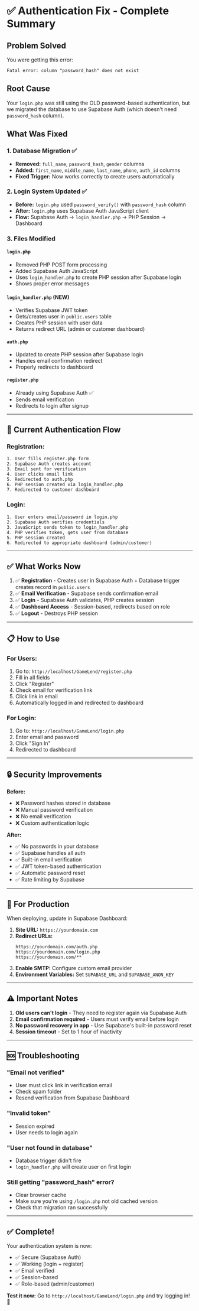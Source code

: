 # ✅ Authentication Fix - Complete Summary

## Problem Solved
You were getting this error:
```
Fatal error: column "password_hash" does not exist
```

## Root Cause
Your `login.php` was still using the OLD password-based authentication, but we migrated the database to use Supabase Auth (which doesn't need `password_hash` column).

## What Was Fixed

### 1. Database Migration ✅
- **Removed:** `full_name`, `password_hash`, `gender` columns
- **Added:** `first_name`, `middle_name`, `last_name`, `phone`, `auth_id` columns
- **Fixed Trigger:** Now works correctly to create users automatically

### 2. Login System Updated ✅
- **Before:** `login.php` used `password_verify()` with `password_hash` column
- **After:** `login.php` uses Supabase Auth JavaScript client
- **Flow:** Supabase Auth → `login_handler.php` → PHP Session → Dashboard

### 3. Files Modified

#### `login.php`
- Removed PHP POST form processing
- Added Supabase Auth JavaScript
- Uses `login_handler.php` to create PHP session after Supabase login
- Shows proper error messages

#### `login_handler.php` (NEW)
- Verifies Supabase JWT token
- Gets/creates user in `public.users` table
- Creates PHP session with user data
- Returns redirect URL (admin or customer dashboard)

#### `auth.php`
- Updated to create PHP session after Supabase login
- Handles email confirmation redirect
- Properly redirects to dashboard

#### `register.php`
- Already using Supabase Auth ✅
- Sends email verification
- Redirects to login after signup

---

## 🎯 Current Authentication Flow

### Registration:
```
1. User fills register.php form
2. Supabase Auth creates account
3. Email sent for verification
4. User clicks email link
5. Redirected to auth.php
6. PHP session created via login_handler.php
7. Redirected to customer dashboard
```

### Login:
```
1. User enters email/password in login.php
2. Supabase Auth verifies credentials
3. JavaScript sends token to login_handler.php
4. PHP verifies token, gets user from database
5. PHP session created
6. Redirected to appropriate dashboard (admin/customer)
```

---

## ✅ What Works Now

1. ✅ **Registration** - Creates user in Supabase Auth + Database trigger creates record in `public.users`
2. ✅ **Email Verification** - Supabase sends confirmation email
3. ✅ **Login** - Supabase Auth validates, PHP creates session
4. ✅ **Dashboard Access** - Session-based, redirects based on role
5. ✅ **Logout** - Destroys PHP session

---

## 📋 How to Use

### For Users:
1. Go to: `http://localhost/GameLend/register.php`
2. Fill in all fields
3. Click "Register"
4. Check email for verification link
5. Click link in email
6. Automatically logged in and redirected to dashboard

### For Login:
1. Go to: `http://localhost/GameLend/login.php`
2. Enter email and password
3. Click "Sign In"
4. Redirected to dashboard

---

## 🔒 Security Improvements

**Before:**
- ❌ Password hashes stored in database
- ❌ Manual password verification
- ❌ No email verification
- ❌ Custom authentication logic

**After:**
- ✅ No passwords in your database
- ✅ Supabase handles all auth
- ✅ Built-in email verification
- ✅ JWT token-based authentication
- ✅ Automatic password reset
- ✅ Rate limiting by Supabase

---

## 🚀 For Production

When deploying, update in Supabase Dashboard:

1. **Site URL:** `https://yourdomain.com`
2. **Redirect URLs:**
   ```
   https://yourdomain.com/auth.php
   https://yourdomain.com/login.php
   https://yourdomain.com/**
   ```
3. **Enable SMTP:** Configure custom email provider
4. **Environment Variables:** Set `SUPABASE_URL` and `SUPABASE_ANON_KEY`

---

## ⚠️ Important Notes

1. **Old users can't login** - They need to register again via Supabase Auth
2. **Email confirmation required** - Users must verify email before login
3. **No password recovery in app** - Use Supabase's built-in password reset
4. **Session timeout** - Set to 1 hour of inactivity

---

## 🆘 Troubleshooting

### "Email not verified"
- User must click link in verification email
- Check spam folder
- Resend verification from Supabase Dashboard

### "Invalid token"
- Session expired
- User needs to login again

### "User not found in database"
- Database trigger didn't fire
- `login_handler.php` will create user on first login

### Still getting "password_hash" error?
- Clear browser cache
- Make sure you're using `/login.php` not old cached version
- Check that migration ran successfully

---

## ✅ Complete!

Your authentication system is now:
- ✅ Secure (Supabase Auth)
- ✅ Working (login + register)
- ✅ Email verified
- ✅ Session-based
- ✅ Role-based (admin/customer)

**Test it now:** Go to `http://localhost/GameLend/login.php` and try logging in! 🎉
